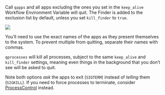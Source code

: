 Call `qapps` and all apps excluding the ones you set in the `keep_alive` Workflow Environment Variable will quit. The Finder is added to the exclusion list by default, unless you set `kill_finder` to `true`.

![](https://i.imgur.com/7tcVJKV.png)

You’ll need to use the exact names of the apps as they present themselves to the system. To prevent multiple from quitting, separate their names with commas.

`qprocesses` will kill all processes, subject to the same `keep_alive` and `kill_finder` settings, meaning even things in the background that you don’t see will be asked to quit.

Note both options *ask* the apps to exit (`SIGTERM`) instead of *telling* them (`SIGKILL`). If you need to force processes to terminate, consider [ProcessControl](https://github.com/vitorgalvao/alfred-workflows/tree/master/ProcessControl) instead.
